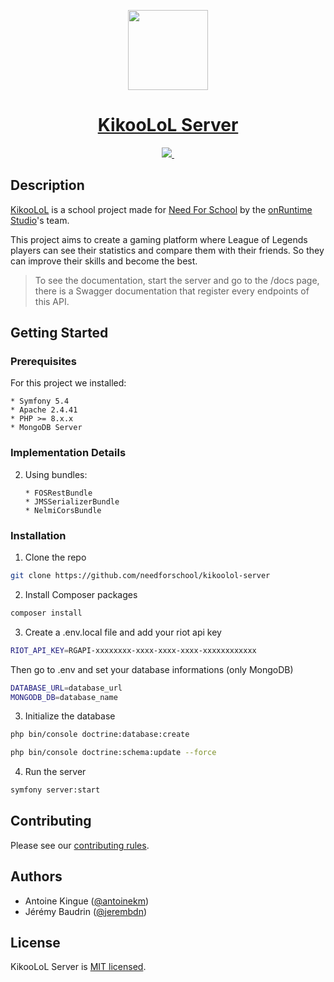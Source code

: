 <p align="center">
  <a href="https://www.needfor-school.com/">
      <picture>
        <source media="(prefers-color-scheme: dark)" srcset="https://www.needfor-school.com/wp-content/uploads/2021/09/logo_Need_For_School.jpg">
        <img src="https://www.needfor-school.com/wp-content/uploads/2021/09/logo_Need_For_School.jpg" width="128">
      </picture>
    <h1 align="center">
      KikooLoL Server
    </h1>
  </a>
</p>

<p align="center">
  <a aria-label="onRuntime Studio" href="https://onruntime.com" target="_blank">
    <img src="https://img.shields.io/badge/MADE%20BY%20ONRUNTIME-fff.svg?style=for-the-badge&labelColor=000">
  </a>
  <a aria-label="License" href="https://github.com/needforschool/kikoolol-server/blob/master/LICENSE" target="_blank">
    <img alt="" src="https://img.shields.io/npm/l/next.svg?style=for-the-badge&labelColor=000000">
  </a>
</p>

## Description

[KikooLoL](https://github.com/needforschool/kikoolol-server) is a school project made for [Need For School](https://www.needfor-school.com/) by the [onRuntime Studio](https://onruntime.com)'s team.

This project aims to create a gaming platform where League of Legends players can see their statistics and compare them with their friends.
So they can improve their skills and become the best.

>To see the documentation, start the server and go to the /docs page, there is a Swagger documentation that register every endpoints of this API.

## Getting Started

### Prerequisites

For this project we installed:

	* Symfony 5.4
	* Apache 2.4.41
	* PHP >= 8.x.x
	* MongoDB Server


### Implementation Details

2) Using bundles: 	

       * FOSRestBundle
       * JMSSerializerBundle
       * NelmiCorsBundle

### Installation

1. Clone the repo

```sh
git clone https://github.com/needforschool/kikoolol-server
```

2. Install Composer packages

```sh
composer install
```

3. Create a .env.local file and add your riot api key

```sh
RIOT_API_KEY=RGAPI-xxxxxxxx-xxxx-xxxx-xxxx-xxxxxxxxxxxx
```

Then go to .env and set your database informations (only MongoDB)

```sh
DATABASE_URL=database_url
MONGODB_DB=database_name
```

3. Initialize the database

```sh
php bin/console doctrine:database:create
```

```sh
php bin/console doctrine:schema:update --force
```

4. Run the server

```sh
symfony server:start
```

## Contributing

Please see our [contributing rules](https://docs.onruntime.com/contributing/introduction).

## Authors

- Antoine Kingue ([@antoinekm](https://github.com/antoinekm))
- Jérémy Baudrin ([@jerembdn](https://github.com/jerembdn))

## License

KikooLoL Server is [MIT licensed](LICENSE).